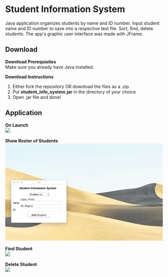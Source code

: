 # Student Information System 
Java application organizes students by name and ID number. Input student name and ID number to save into a respective text file. Sort, find, delete students. The app's graphic user interface was made with JFrame.

## Download
**Download Prerequisites**<br />
Make sure you already have Java installed.

**Download Instructions**<br />
1. Either fork the repository OR download the files as a .zip
2. Put **student_info_system.jar** in the directory of your choice
3. Open .jar file and done!

## Application
**On Launch**<br />
![](addstu.gif)<br />

**Show Roster of Students**<br />
![](roster.gif)<br />

**Find Student**<br/>
![](findstu.gif)

**Delete Student**<br/>
![](deletestu.gif)<br/>

